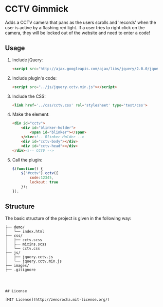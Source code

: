 ﻿CCTV Gimmick
============

Adds a CCTV camera that pans as the users scrolls and 'records' when the user is active by a flashing red light. If a user tries to right click on the camera, they will be locked out of the website and need to enter a code!

## Usage

1. Include jQuery:

	```html
	<script src="http://ajax.googleapis.com/ajax/libs/jquery/2.0.0/jquery.min.js"></script>
	```

2. Include plugin's code:

	```html
	<script src="../js/jquery.cctv.min.js"></script>
	```
3. Include the CSS:

	```html
	<link href='../css/cctv.css' rel='stylesheet' type='text/css'>
	```
	
4. Make the element:

	```html
	<div id="cctv">
		<div id="blinker-holder">
			<span id="blinker"></span>
		</div><!-- Blinker Holder -->
		<div id="cctv-body"></div>
		<div id="cctv-head"></div>
	</div><!-- CCTV -->	
	```
	
5. Call the plugin:

	```javascript
	$(function() {
		$("#cctv").cctv({
			code:12345,
			lockout: true
		});
	});
	```
	
## Structure

The basic structure of the project is given in the following way:

```
├── demo/
│   └── index.html
├── css/
│   ├── cctv.scss
│   ├── mixins.scss
│   └── cctv.css
├── js/
│   ├── jquery.cctv.js
│   └── jquery.cctv.min.js
├── images/
├── .gitignore




## License

[MIT License](http://zenorocha.mit-license.org/)


